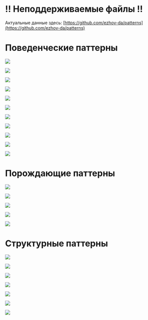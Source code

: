 # !! Неподдерживаемые файлы !!

Актуальные данные здесь: [https://github.com/ezhov-da/patterns](https://github.com/ezhov-da/patterns)

# Поведенческие паттерны
![](http://www.plantuml.com/plantuml/svg/5Sqn3e8X343XtLFeu2WrZav_ua5CWIfDe2MqQFJqulA-yMtcE7oskZkmf3epxOjxjol0m7TuifSPfz58AaxY8Ma3-XPzdJA2g9D1GtCQqD4NOX3lju8inyjP7ok3hAiOHwxidz3_iuqaBty0)

![](http://www.plantuml.com/plantuml/svg/5Smn3i8m30NGdLF00OXtfaeS1Bc9HIhLTXH_WyJfQQUtlIN04wdxvRPPtRF9jGCZ7aIJl-MzeUUQ8REwGGobkfBykd_kZSaS4gGSa4c3SM11w-lfgcojZ3DUnDhX7m00)

![](http://www.plantuml.com/plantuml/svg/5Smn3W8n34JHdbF00OXxgcqv1V8c5bafSI9x0XAdnzlCc-fl3ZQitYwtGtDRHQuLcFuWClwczu6wzkLYUIX4aVBe9BywFlV2f0FYrDaXHfCHgDF-UcgyQHARvXdVH4lu1m00)

![](http://www.plantuml.com/plantuml/svg/5Smn3i8m30NGdLF00QXtfgwS0hd95wdKs97z0nAd1wQtlJMfmTcFqsMtSioASoD7taH2tyjpPvlRJ4Hn8unByIxuD7zTguevaT8rYP2X9C9IjiUT2AN7Clxp2gi_lm00)

![](http://www.plantuml.com/plantuml/svg/5Son3G8n30NGdYbW0EAUwXPW1kHBB1BfOaVs3qXCJwvwtTi2x9ZzkDoQvcCMkLPWn8F8-PlU3NNkCyIpAKIHidMINxNFlJ2fGO8w1yHfC1OQjB-UKXh3F8rptaJByWy0)

![](http://www.plantuml.com/plantuml/svg/5Son3S8m40NGdYbW07mzLHPW1dInlt2a-CxoVOF4z2JLwzuIrC7PzijjixpFWcibUpn4XdxJUsETwmoCx4OOK_Oc-5N_t8kAEH7ID8WXNNbW8UlhYGQZftx62wmS_W40)

![](http://www.plantuml.com/plantuml/svg/5Son3G8n34RXdYbW0EAUwZPW1EGa5ZdfuaJsxqDYUaBrLUzj3ZP4FowtNSiHLQuDcFuWClwazuuMELoi38KeKXcTvDl6UQzCEY1EdHrYD1aBTSglPrx5APRc_xo9rkKF)

![](http://www.plantuml.com/plantuml/svg/5Son3G8n30NGdYbW0EAUwdPW0EHBliX9YHFPFo0nFL2zxcr1TQxUJfV3Sbi5vqhEk8culjFpO5tx2dWUHXXJ7btmgUDrBIesY92kGRXC9U4MiZ_kL2BDVxl1oiyl)

![](http://www.plantuml.com/plantuml/svg/5Sp13S8m30NGErF00CHtJjs10P2RM4sbnediRn1CJtfwjxSus13jkDnspKSKkLPW-8F8-9Es7JNMSB7S5Q98kJUIN-tlUs7I3d5gx12ZmPYeq_fwmXYoVTCuvqMqJFy0)

![](http://www.plantuml.com/plantuml/svg/5Sqn3W8X40NGtbDeOIbZBAts4FPc5dva4nW8yz74qxjMhtoBKmTdBOVJPh7CX6Cckzz5Xdx2QsEUwtICs8mmXjYgu9lR-v9Kh14kLPqOqfKxvh8-7wYzA76-NIkOMmhzNoomjFi3)

![](http://www.plantuml.com/plantuml/svg/5Son3G8n30NGdYbW0EAUwgQWHRx48f4kTcJ_WCJqvAhNlIt0ZjcFowrfFcQHQmL6F8YSl-dTKES-GpoRGXGfMoVvLVlS2vCQ9AXpG9m6Ow51--lPei4yZJFUHClo3m00)

# Порождающие паттерны

![](http://www.plantuml.com/plantuml/svg/5Sqn3i8m30NGdLF0m4YD69dAIP2R65AfiIFx1mId9qnlV7E07RrkkyEgQUjPzWLeSILoVa_F5QKlFSIJAKGn9QiatsAlKsPIWmHL3eXJOmmqADrlIy0vuNWvFmRcdwdzZraq3ty0)

![](http://www.plantuml.com/plantuml/svg/5Smn3e8X30RGtLFe0QIxqnylOYeqGWA5j5yryVJYzBPtEDWGevykJNEF8kSABByH6N_Igw76CrmiJuKeKfw3v5ld-rgOT4AS1Zl4Q34swfGVzsYzYANrZm_Hilq1)

![](http://www.plantuml.com/plantuml/svg/5Sqn3i8m30NGdLF0m4YD69awSGra78jKQkp8_W71wIdJ6z-SuC1ew-wmcAoZwBu2FQz4mU_fkQ2EnqWDSOCQ9l56-gt-EXKcSsXIuuG6TSQ69SdznWAFp_5oRehgPUh_OLOhcpy0)

![](http://www.plantuml.com/plantuml/svg/5Son3G8n30NGdYbW0EAUwaPW0sGIYvnqiIFx6mJJSrUzxYq1TkJOJfTLwvPDpXsOSIDo_fJNYfxF3F5g2b6KQeFar-rzRKngaA310N6QZ1qDge-x6mpVAMKUzIBQTly0)

![](http://www.plantuml.com/plantuml/svg/5Son3G8n30NGdYbW0EAUwdPW06GIwn8fiQFu6oIcvwvwtTiSl12ZNsvDSuyYrmfCVn0j_gQzeSOxN5OsXIXIja7og_Qv5oOrYDDWXooQZ0DrogzdqxqBJDCywqsq7Fu1)

# Структурные паттерны

![](http://www.plantuml.com/plantuml/svg/5Smn3W8X40NGtbFe0MHwg_KaPeGVsGG6ClFHnDFhLgzxMr2TgxVJPRVSLi6vaZDk8gwVzDfPrtC5F0yZZ2cFBlZMyRuM5Hj4IDSWNAQIS0k9nxte93pD8zvWvUyF)

![](http://www.plantuml.com/plantuml/svg/5Smn3W8X40NGtbFe0MHwguqNCIFyB2JBG6O-cdXwjNhTsuBgNFquNPhbOnMSApdZ9kBwJdjZNSyLy3oCCAOykk1Jn-jQL6mG8Ls3S9bAmYqa7dTlPKUQ_tU3bPzV)

![](http://www.plantuml.com/plantuml/svg/5Smn3W8X40NGtbFe0MHwgqqyY1bX8YJB3E5_DF7qhjNhtWRgvEhxwT8yxwlOkP83Dv6fd_HghEkvO3E7qvmfHnVxrdXVYue73T8Lj2b3UU0GFExHHw3HqlZNctav_040)

![](http://www.plantuml.com/plantuml/svg/5Son3G8n30NGdYbW0EAUwWhsG2Qno4aNExA_GM9wGlMwjmNOaUCuNNQjHpOvTs36ZSZvKruxUZupnAifH56g3P9lj_UrCQb1WWO7n6ao5XeKZxjKSuPvcVzw4stB7m00)

![](http://www.plantuml.com/plantuml/svg/5Smn3W8X40NGtbFe0MHwgwsyXXdXHpPP1iByqSJJYzNhtkRKoMZ7wR9RFgBWNCdXDv6fd_JQMUCPZfcx4SQKUnDyQtzVYufrmgMf4rE6Sc4k_hXhre8q_ky6AyiV)

![](http://www.plantuml.com/plantuml/svg/5Smn3W8X40NGtbFe0MHwgwsyXa7uMKXW83CVDtfwjNhTsvpHk7exNQgcjZBEXPn-4x5uXBsohEToM1fAA4CQNV0futNDKNGGBZqwOJ8Z2LCNVzpR-q3T2yFyrniq__m2)

![](http://www.plantuml.com/plantuml/svg/5Soz3G8n30RGdYbW0EAUwaPW0sGIYvnqiIFxCpzCpr6zxYq1TkJO3gTLwvPDZXsOSI5oVfN7Yfxt3F5g2b6KQeFas-rvRangaA310N6QZ1qDYjlLxVqfyzykectt1m00)
